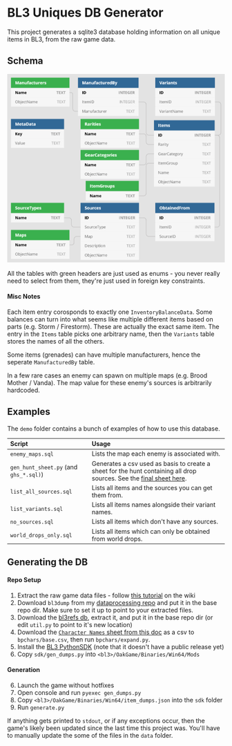# BL3 Uniques DB Generator

This project generates a sqlite3 database holding information on all unique items in BL3, from the raw game data.

## Schema

![Schema Image](schema.png)

All the tables with green headers are just used as enums - you never really need to select from them, they're just used in foreign key constraints.

#### Misc Notes
Each item entry corosponds to exactly one `InventoryBalanceData`. Some balances can turn into what seems like multiple different items based on parts (e.g. Storm / Firestorm). These are actually the exact same item. The entry in the `Items` table picks one arbitrary name, then the `Variants` table stores the names of all the others.

Some items (grenades) can have multiple manufacturers, hence the seperate `ManufacturedBy` table.

In a few rare cases an enemy can spawn on multiple maps (e.g. Brood Mother / Vanda). The map value for these enemy's sources is arbitrarily hardcoded.

## Examples

The `demo` folder contains a bunch of examples of how to use this database.

Script | Usage
:---|:---
`enemy_maps.sql` | Lists the map each enemy is associated with.
`gen_hunt_sheet.py` (and `ghs_*.sql)`) | Generates a csv used as basis to create a sheet for the hunt containing all drop sources. See the [final sheet here](https://docs.google.com/spreadsheets/d/1bCdFreDzg213wKBg-KmcpRaqNXc6SGvR8EwD_D8_LWM/edit?usp=sharing).
`list_all_sources.sql` | Lists all items and the sources you can get them from.
`list_variants.sql` | Lists all items names alongside their variant names.
`no_sources.sql` | Lists all items which don't have any sources.
`world_drops_only.sql` | Lists all items which can only be obtained from world drops.


## Generating the DB

#### Repo Setup
1. Extract the raw game data files - follow [this tutorial](https://github.com/BLCM/BLCMods/wiki/Accessing-Borderlands-3-Data#extracting-raw-datafiles) on the wiki
2. Download `bl3dump` from my [dataprocessing repo](https://github.com/apple1417/bl3-data-processing/tree/master/bl3dump) and put it in the base repo dir. Make sure to set it up to point to your extracted files.
3. Download the [bl3refs db](https://apocalyptech.com/games/bl3-refs/index.php), extract it, and put it in the base repo dir (or edit `util.py` to point to it's new location)
4. Download the [`Character Names` sheet from this doc](https://docs.google.com/spreadsheets/d/1mJEohWGAvhdVxq55wACFZI0eqtsoUaTAZKMVj0AlgIk/edit#gid=1041069062) as a csv to `bpchars/base.csv`, then run `bpchars/expand.py`.
5. Install the [BL3 PythonSDK](https://github.com/bl-sdk/PythonSDK/tree/bl3) (note that it doesn't have a public release yet)
6. Copy `sdk/gen_dumps.py` into `<bl3>/OakGame/Binaries/Win64/Mods`

#### Generation
6. Launch the game without hotfixes
7. Open console and run `pyexec gen_dumps.py`
8. Copy `<bl3>/OakGame/Binaries/Win64/item_dumps.json` into the `sdk` folder
9. Run `generate.py`

If anything gets printed to `stdout`, or if any exceptions occur, then the game's likely been updated since the last time this project was. You'll have to manually update the some of the files in the `data` folder.

